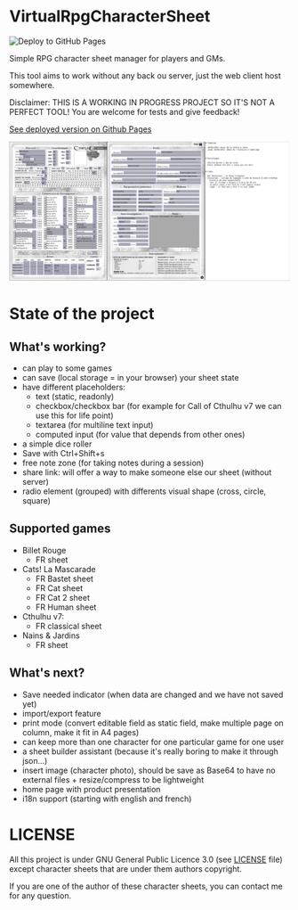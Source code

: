 # VirtualRpgCharacterSheet

![Deploy to GitHub Pages](https://github.com/kuroidoruido/virtual-rpg-character-sheet/workflows/Deploy%20to%20GitHub%20Pages/badge.svg)

Simple RPG character sheet manager for players and GMs.

This tool aims to work without any back ou server, just the web client host somewhere.

Disclaimer: THIS IS A WORKING IN PROGRESS PROJECT SO IT'S NOT A PERFECT TOOL! You are welcome for tests and give feedback!

[See deployed version on Github Pages](https://kuroidoruido.github.io/virtual-rpg-character-sheet/)

![Simple preview of Call of Cthulhu v7 fr classical sheet](screenshot.png)

# State of the project

## What's working?

- can play to some games
- can save (local storage = in your browser) your sheet state
- have different placeholders: 
    - text (static, readonly)
    - checkbox/checkbox bar (for example for Call of Cthulhu v7 we can use this for life point)
    - textarea (for multiline text input)
    - computed input (for value that depends from other ones)
- a simple dice roller
- Save with Ctrl+Shift+s
- free note zone (for taking notes during a session)
- share link: will offer a way to make someone else our sheet (without server)
- radio element (grouped) with differents visual shape (cross, circle, square)

## Supported games

- Billet Rouge
    - FR sheet
- Cats! La Mascarade
    - FR Bastet sheet
    - FR Cat sheet
    - FR Cat 2 sheet
    - FR Human sheet
- Cthulhu v7:
    - FR classical sheet
- Nains & Jardins
    - FR sheet

## What's next?

- Save needed indicator (when data are changed and we have not saved yet)
- import/export feature
- print mode (convert editable field as static field, make multiple page on column, make it fit in A4 pages)
- can keep more than one character for one particular game for one user
- a sheet builder assistant (because it's really boring to make it through json...)
- insert image (character photo), should be save as Base64 to have no external files + resize/compress to be lightweight
- home page with product presentation
- i18n support (starting with english and french)

# LICENSE

All this project is under GNU General Public Licence 3.0 (see [LICENSE](https://github.com/kuroidoruido/virtual-rpg-character-sheet/blob/master/LICENSE) file) except character sheets that are under them authors copyright.

If you are one of the author of these character sheets, you can contact me for any question.